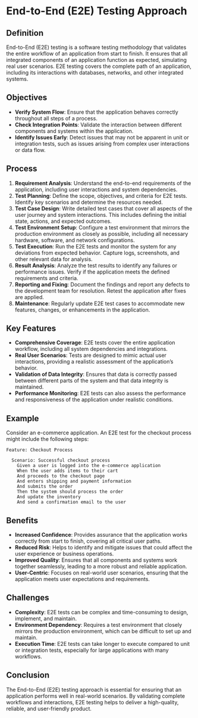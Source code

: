 # End-to-End (E2E) Testing Approach

## Definition

End-to-End (E2E) testing is a software testing methodology that validates the entire workflow of an application from start to finish. It ensures that all integrated components of an application function as expected, simulating real user scenarios. E2E testing covers the complete path of an application, including its interactions with databases, networks, and other integrated systems.

## Objectives

- **Verify System Flow**: Ensure that the application behaves correctly throughout all steps of a process.
- **Check Integration Points**: Validate the interaction between different components and systems within the application.
- **Identify Issues Early**: Detect issues that may not be apparent in unit or integration tests, such as issues arising from complex user interactions or data flow.

## Process

1. **Requirement Analysis**: Understand the end-to-end requirements of the application, including user interactions and system dependencies.
2. **Test Planning**: Define the scope, objectives, and criteria for E2E tests. Identify key scenarios and determine the resources needed.
3. **Test Case Design**: Write detailed test cases that cover all aspects of the user journey and system interactions. This includes defining the initial state, actions, and expected outcomes.
4. **Test Environment Setup**: Configure a test environment that mirrors the production environment as closely as possible, including all necessary hardware, software, and network configurations.
5. **Test Execution**: Run the E2E tests and monitor the system for any deviations from expected behavior. Capture logs, screenshots, and other relevant data for analysis.
6. **Result Analysis**: Analyze the test results to identify any failures or performance issues. Verify if the application meets the defined requirements and criteria.
7. **Reporting and Fixing**: Document the findings and report any defects to the development team for resolution. Retest the application after fixes are applied.
8. **Maintenance**: Regularly update E2E test cases to accommodate new features, changes, or enhancements in the application.

## Key Features

- **Comprehensive Coverage**: E2E tests cover the entire application workflow, including all system dependencies and integrations.
- **Real User Scenarios**: Tests are designed to mimic actual user interactions, providing a realistic assessment of the application’s behavior.
- **Validation of Data Integrity**: Ensures that data is correctly passed between different parts of the system and that data integrity is maintained.
- **Performance Monitoring**: E2E tests can also assess the performance and responsiveness of the application under realistic conditions.

## Example

Consider an e-commerce application. An E2E test for the checkout process might include the following steps:

```gherkin
Feature: Checkout Process

  Scenario: Successful checkout process
    Given a user is logged into the e-commerce application
    When the user adds items to their cart
    And proceeds to the checkout page
    And enters shipping and payment information
    And submits the order
    Then the system should process the order
    And update the inventory
    And send a confirmation email to the user
```

## Benefits

- **Increased Confidence**: Provides assurance that the application works correctly from start to finish, covering all critical user paths.
- **Reduced Risk**: Helps to identify and mitigate issues that could affect the user experience or business operations.
- **Improved Quality**: Ensures that all components and systems work together seamlessly, leading to a more robust and reliable application.
- **User-Centric**: Focuses on real-world user scenarios, ensuring that the application meets user expectations and requirements.

## Challenges

- **Complexity**: E2E tests can be complex and time-consuming to design, implement, and maintain.
- **Environment Dependency**: Requires a test environment that closely mirrors the production environment, which can be difficult to set up and maintain.
- **Execution Time**: E2E tests can take longer to execute compared to unit or integration tests, especially for large applications with many workflows.

## Conclusion

The End-to-End (E2E) testing approach is essential for ensuring that an application performs well in real-world scenarios. By validating complete workflows and interactions, E2E testing helps to deliver a high-quality, reliable, and user-friendly product.